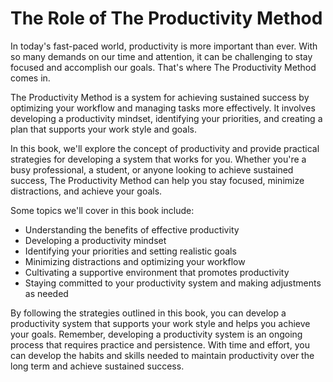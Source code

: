 The Role of The Productivity Method
=================================================

In today's fast-paced world, productivity is more important than ever. With so many demands on our time and attention, it can be challenging to stay focused and accomplish our goals. That's where The Productivity Method comes in.

The Productivity Method is a system for achieving sustained success by optimizing your workflow and managing tasks more effectively. It involves developing a productivity mindset, identifying your priorities, and creating a plan that supports your work style and goals.

In this book, we'll explore the concept of productivity and provide practical strategies for developing a system that works for you. Whether you're a busy professional, a student, or anyone looking to achieve sustained success, The Productivity Method can help you stay focused, minimize distractions, and achieve your goals.

Some topics we'll cover in this book include:

* Understanding the benefits of effective productivity
* Developing a productivity mindset
* Identifying your priorities and setting realistic goals
* Minimizing distractions and optimizing your workflow
* Cultivating a supportive environment that promotes productivity
* Staying committed to your productivity system and making adjustments as needed

By following the strategies outlined in this book, you can develop a productivity system that supports your work style and helps you achieve your goals. Remember, developing a productivity system is an ongoing process that requires practice and persistence. With time and effort, you can develop the habits and skills needed to maintain productivity over the long term and achieve sustained success.
